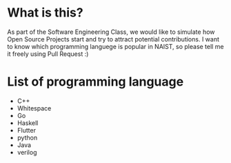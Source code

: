 # What is this?
As part of the Software Engineering Class, we would like to simulate how Open Source Projects start and try to attract potential contributions.
I want to know which programming languege is popular in NAIST, so please tell me it freely using Pull Request :)

# List of programming language
- C++
- Whitespace
- Go
- Haskell
- Flutter
- python
- Java
- verilog
